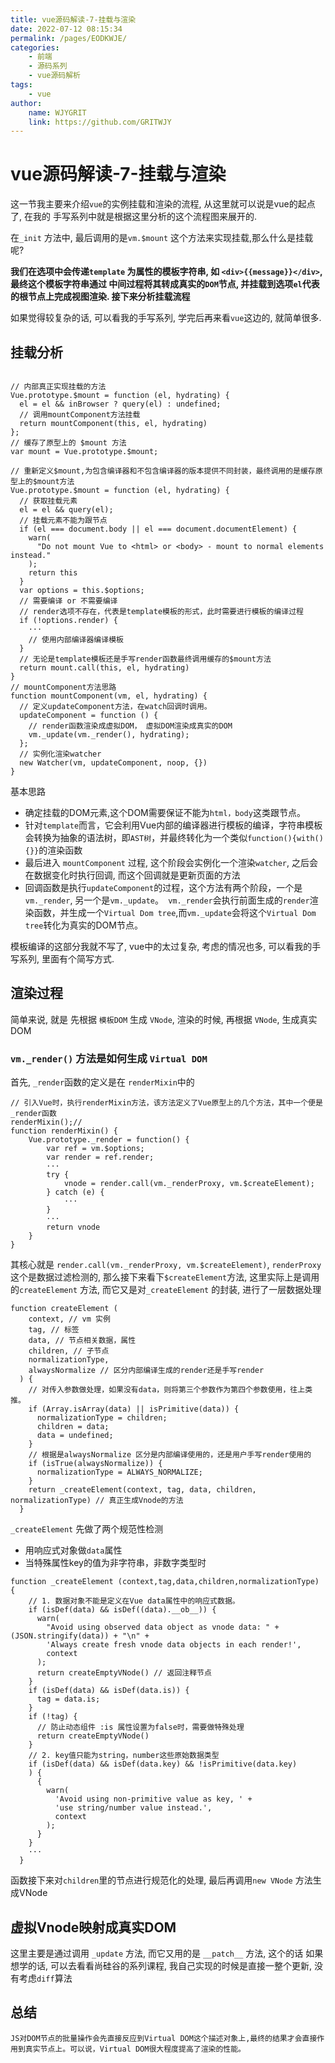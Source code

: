 ```yaml
---
title: vue源码解读-7-挂载与渲染  
date: 2022-07-12 08:15:34  
permalink: /pages/EODKWJE/  
categories:
    - 前端
    - 源码系列
    - vue源码解析
tags:
    - vue
author:  
    name: WJYGRIT   
    link: https://github.com/GRITWJY  
---
```


# vue源码解读-7-挂载与渲染

这一节我主要来介绍`vue`的实例挂载和渲染的流程,  从这里就可以说是vue的起点了, 在我的 
手写系列中就是根据这里分析的这个流程图来展开的.

在`_init` 方法中, 最后调用的是`vm.$mount` 这个方法来实现挂载,那么什么是挂载呢?

**我们在选项中会传递`template` 为属性的模板字符串, 如 `<div>{{message}}</div>`, 最终这个模板字符串通过
中间过程将其转成真实的`DOM`节点, 并挂载到选项`el`代表的根节点上完成视图渲染. 接下来分析挂载流程**

如果觉得较复杂的话, 可以看我的手写系列, 学完后再来看`vue`这边的, 就简单很多.

## 挂载分析
<img :src="$withBase('/EODKWJE/img.png')"/>

```
// 内部真正实现挂载的方法
Vue.prototype.$mount = function (el, hydrating) {
  el = el && inBrowser ? query(el) : undefined;
  // 调用mountComponent方法挂载
  return mountComponent(this, el, hydrating)
};
// 缓存了原型上的 $mount 方法
var mount = Vue.prototype.$mount;

// 重新定义$mount,为包含编译器和不包含编译器的版本提供不同封装，最终调用的是缓存原型上的$mount方法
Vue.prototype.$mount = function (el, hydrating) {
  // 获取挂载元素
  el = el && query(el);
  // 挂载元素不能为跟节点
  if (el === document.body || el === document.documentElement) {
    warn(
      "Do not mount Vue to <html> or <body> - mount to normal elements instead."
    );
    return this
  }
  var options = this.$options;
  // 需要编译 or 不需要编译
  // render选项不存在，代表是template模板的形式，此时需要进行模板的编译过程
  if (!options.render) {
    ···
    // 使用内部编译器编译模板
  }
  // 无论是template模板还是手写render函数最终调用缓存的$mount方法
  return mount.call(this, el, hydrating)
}
// mountComponent方法思路
function mountComponent(vm, el, hydrating) {
  // 定义updateComponent方法，在watch回调时调用。
  updateComponent = function () {
    // render函数渲染成虚拟DOM， 虚拟DOM渲染成真实的DOM
    vm._update(vm._render(), hydrating);
  };
  // 实例化渲染watcher
  new Watcher(vm, updateComponent, noop, {})
}
```


基本思路
- 确定挂载的DOM元素,这个DOM需要保证不能为`html，body`这类跟节点。
- 针对`template`而言，它会利用Vue内部的编译器进行模板的编译，字符串模板会转换为抽象的语法树，即`AST树`，并最终转化为一个类似`function(){with(){}}`的渲染函数
- 最后进入 `mountComponent` 过程, 这个阶段会实例化一个渲染`watcher`, 之后会在数据变化时执行回调, 而这个回调就是更新页面的方法
- 回调函数是执行`updateComponent`的过程，这个方法有两个阶段，一个是`vm._render`, 另一个是`vm._update`。` vm._render`会执行前面生成的`render`渲染函数，并生成一个`Virtual Dom tree`,而`vm._update`会将这个`Virtual Dom tree`转化为真实的DOM节点。

模板编译的这部分我就不写了, vue中的太过复杂, 考虑的情况也多, 可以看我的手写系列, 里面有个简写方式.

## 渲染过程
简单来说, 就是 先根据 `模板DOM` 生成 `VNode`, 渲染的时候, 再根据 `VNode`, 生成真实DOM

### `vm._render()` 方法是如何生成 `Virtual DOM`
首先, `_render`函数的定义是在 `renderMixin`中的
```
// 引入Vue时，执行renderMixin方法，该方法定义了Vue原型上的几个方法，其中一个便是 _render函数
renderMixin();//
function renderMixin() {
    Vue.prototype._render = function() {
        var ref = vm.$options;
        var render = ref.render;
        ···
        try {
            vnode = render.call(vm._renderProxy, vm.$createElement);
        } catch (e) {
            ···
        }
        ···
        return vnode
    }
}
```
其核心就是 `render.call(vm._renderProxy, vm.$createElement)`, `renderProxy` 这个是数据过滤检测的,
那么接下来看下`$createElement`方法, 这里实际上是调用的`createElement` 方法, 而它又是对`_createElement`
的封装, 进行了一层数据处理
```
function createElement (
    context, // vm 实例
    tag, // 标签
    data, // 节点相关数据，属性
    children, // 子节点
    normalizationType,
    alwaysNormalize // 区分内部编译生成的render还是手写render
  ) {
    // 对传入参数做处理，如果没有data，则将第三个参数作为第四个参数使用，往上类推。
    if (Array.isArray(data) || isPrimitive(data)) {
      normalizationType = children;
      children = data;
      data = undefined;
    }
    // 根据是alwaysNormalize 区分是内部编译使用的，还是用户手写render使用的
    if (isTrue(alwaysNormalize)) {
      normalizationType = ALWAYS_NORMALIZE;
    }
    return _createElement(context, tag, data, children, normalizationType) // 真正生成Vnode的方法
  }

```

`_createElement` 先做了两个规范性检测
- 用响应式对象做`data`属性
- 当特殊属性key的值为非字符串，非数字类型时
```
function _createElement (context,tag,data,children,normalizationType) {
    // 1. 数据对象不能是定义在Vue data属性中的响应式数据。
    if (isDef(data) && isDef((data).__ob__)) {
      warn(
        "Avoid using observed data object as vnode data: " + (JSON.stringify(data)) + "\n" +
        'Always create fresh vnode data objects in each render!',
        context
      );
      return createEmptyVNode() // 返回注释节点
    }
    if (isDef(data) && isDef(data.is)) {
      tag = data.is;
    }
    if (!tag) {
      // 防止动态组件 :is 属性设置为false时，需要做特殊处理
      return createEmptyVNode()
    }
    // 2. key值只能为string，number这些原始数据类型
    if (isDef(data) && isDef(data.key) && !isPrimitive(data.key)
    ) {
      {
        warn(
          'Avoid using non-primitive value as key, ' +
          'use string/number value instead.',
          context
        );
      }
    }
    ···
  }

```

函数接下来对`children`里的节点进行规范化的处理, 最后再调用`new VNode` 方法生成VNode

## 虚拟Vnode映射成真实DOM
这里主要是通过调用 `_update` 方法, 而它又用的是 `__patch__` 方法, 这个的话
如果想学的话, 可以去看看尚硅谷的系列课程, 我自己实现的时候是直接一整个更新, 没有考虑`diff`算法




## 总结
`JS对DOM节点的批量操作会先直接反应到Virtual DOM这个描述对象上,最终的结果才会直接作用到真实节点上。可以说，Virtual DOM很大程度提高了渲染的性能。`



